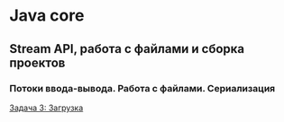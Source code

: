 # Java core 

## Stream API, работа с файлами и сборка проектов

### Потоки ввода-вывода. Работа с файлами. Сериализация

[Задача 3: Загрузка](https://github.com/ilk07/LoadGame/tree/main/src)